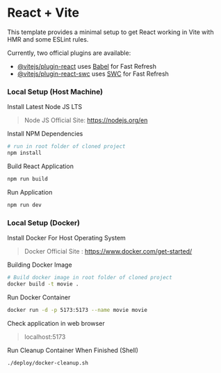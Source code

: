 # React + Vite

This template provides a minimal setup to get React working in Vite with HMR and some ESLint rules.

Currently, two official plugins are available:

- [@vitejs/plugin-react](https://github.com/vitejs/vite-plugin-react/blob/main/packages/plugin-react/README.md) uses [Babel](https://babeljs.io/) for Fast Refresh
- [@vitejs/plugin-react-swc](https://github.com/vitejs/vite-plugin-react-swc) uses [SWC](https://swc.rs/) for Fast Refresh


### Local Setup (Host Machine)
Install Latest Node JS LTS
> Node JS Official Site: https://nodejs.org/en

Install NPM Dependencies
```sh
# run in root folder of cloned project
npm install
```
Build React Application
```sh
npm run build
```
Run Application
```sh
npm run dev
```

### Local Setup (Docker)
Install Docker For Host Operating System
> Docker Official Site : https://www.docker.com/get-started/


Building Docker Image
```sh
# Build docker image in root folder of cloned project
docker build -t movie .
```
Run Docker Container
```sh
docker run -d -p 5173:5173 --name movie movie
```
Check application in web browser
>localhost:5173

Run Cleanup Container When Finished (Shell)
```sh
./deploy/docker-cleanup.sh
```